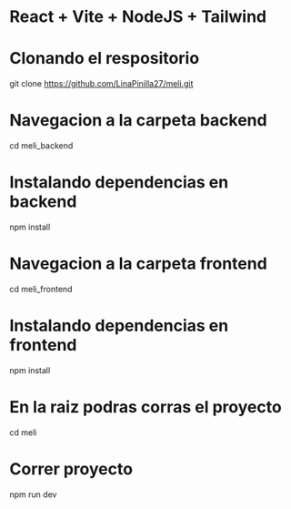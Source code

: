 # React + Vite + NodeJS + Tailwind

# Clonando el respositorio
git clone  https://github.com/LinaPinilla27/meli.git

# Navegacion a la carpeta backend
cd meli_backend

# Instalando dependencias en backend
npm install

# Navegacion a la carpeta frontend
cd meli_frontend

# Instalando dependencias en frontend
npm install

# En la raiz podras corras el proyecto
cd meli 
# Correr proyecto
npm run dev
